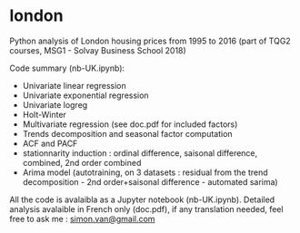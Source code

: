 # london
Python analysis of London housing prices from 1995 to 2016 (part of TQG2 courses, MSG1 - Solvay Business School 2018)

Code summary (nb-UK.ipynb):
 - Univariate linear regression
 - Univariate exponential regression
 - Univariate logreg
 - Holt-Winter
 - Multivariate regression (see doc.pdf for included factors)
 - Trends decomposition and seasonal factor computation
 - ACF and PACF
 - stationnarity induction : ordinal difference, saisonal difference, combined, 2nd order combined
 - Arima model (autotraining, on 3 datasets : residual from the trend decomposition - 2nd order+saisonal difference - automated sarima)
 
 All the code is avalaibla as a Jupyter notebook (nb-UK.ipynb).
 Detailed analysis avalaible in French only (doc.pdf), if any translation needed, feel free to ask me : simon.van@gmail.com
